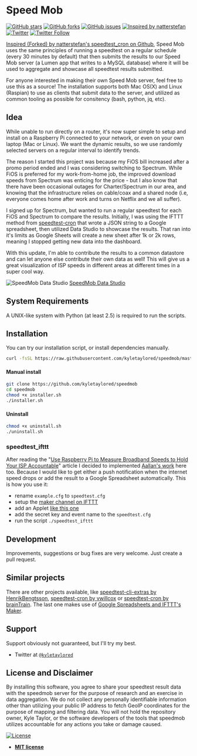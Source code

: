 # Speed Mob

[![GitHub stars](https://img.shields.io/github/stars/kyletaylored/speedmob.svg)](https://github.com/kyletaylored/speedmob/stargazers)
[![GitHub forks](https://img.shields.io/github/forks/kyletaylored/speedmob.svg)](https://github.com/kyletaylored/speedmob/network)
[![GitHub issues](https://img.shields.io/github/issues/kyletaylored/speedmob.svg)](https://github.com/kyletaylored/speedmob/issues)
[![Inspired by natterstefan](https://img.shields.io/badge/Inspired%20by-natterstefan-blue.svg)](https://github.com/natterstefan/speedtest-cron)
[![Twitter](https://img.shields.io/twitter/url/https/github.com/kyletaylored/speedmob.svg?style=social)](https://twitter.com/intent/tweet?text=https://github.com/kyletaylored/speedmob)
[![Twitter Follow](https://img.shields.io/twitter/follow/kyletaylored.svg?style=social&label=Follow)](https://twitter.com/kyletaylored)


[Inspired (Forked) by natterstefan's speedtest_cron on Github][natterstefan], Speed Mob uses the same principles of running a speedtest on a regular schedule (every 30 minutes by default) that then submits the results to our Speed Mob server (a Lumen app that writes to a MySQL database) where it will be used to aggregate and showcase all speedtest results submitted.

For anyone interested in making their own Speed Mob server, feel free to use this as a source! The installation supports both Mac OS(X) and Linux (Raspian) to use as clients that submit data to the server, and utilized as common tooling as possible for consitency (bash, python, jq, etc).


## Idea

While unable to run directly on a router, it's now super simple to setup and install on a Raspberry Pi connected to your network, or even on your own laptop (Mac or Linux). We want the dynamic results, so we use randomly selected servers on a regular interval to identify trends.

The reason I started this project was because my FiOS bill increased after a promo period ended and I was considering switching to Spectrum. While FiOS is preferred for my work-from-home job, the improved download speeds from Spectrum was enticing for the price - but I also know that there have been occasional outages for Charter/Spectrum in our area, and knowing that the infrastructure relies on cable/coax and a shared node (i.e, everyone comes home after work and turns on Netflix and we all suffer).

I signed up for Spectrum, but wanted to run a regular speedtest for each FiOS and Spectrum to compare the results. Initially, I was using the IFTTT method from [speedtest-cron][natterstefan] that wrote a JSON string to a Google spreadsheet, then utilized Data Studio to showcase the results. That ran into it's limits as Google Sheets will create a new sheet after 1k or 2k rows, meaning I stopped getting new data into the dashboard.

With this update, I'm able to contribute the results to a common datastore and can let anyone else contribute their own data as well! This will give us a great visualization of ISP speeds in different areas at different times in a super cool way.

![SpeedMob Data Studio](https://i.imgur.com/EYK8BSM.png)
[SpeedMob Data Studio](https://datastudio.google.com/embed/reporting/1njU6fHSqJA8Gmqx_RbC6XHCIvCx0yie8/page/Zaqb)

## System Requirements

A UNIX-like system with Python (at least 2.5) is required to run the scripts.

## Installation

You can try our installation script, or install dependencies manually.

```bash
curl -fsSL https://raw.githubusercontent.com/kyletaylored/speedmob/master/installer.sh | bash
```

#### Manual install
``` bash
git clone https://github.com/kyletaylored/speedmob
cd speedmob
chmod +x installer.sh
./installer.sh
```

#### Uninstall
``` bash
chmod +x uninstall.sh
./uninstall.sh
```

### speedtest_ifttt

After reading the "[Use Raspberry Pi to Measure Broadband Speeds to Hold Your ISP Accountable][iftttmaker]" article I decided to implemented [Aallan's work][gistaallan] here too. Because I would like to get either a push notification when the internet speed drops or add the result to a Google Spreadsheet automatically. This is how you use it:

- rename ```example.cfg``` to ```speedtest.cfg```
- setup the [maker channel on IFTTT][maker]
- add an Applet [like this one][ifapplet]
- add the secret key and event name to the `speedtest.cfg`
- run the script ```./speedtest_ifttt```

## Development

Improvements, suggestions or bug fixes are very welcome. Just create a pull request.


## Similar projects

There are other projects available, like [speedtest-cli-extras by HenrikBengtsson][spclix], [speedtest-cron by vwillcox][vwillcox] or [speedtest-cron by brainTrain][brainTrain]. The last one makes use of [Google Spreadsheets and IFTTT's Maker][iftttmaker].

[spcli]: https://github.com/sivel/speedtest-cli
[spclix]: https://github.com/HenrikBengtsson/speedtest-cli-extras
[vwillcox]: https://github.com/vwillcox/speedtest-cron
[brainTrain]: https://github.com/brainTrain/speedtest-cron
[speedtest]: http://www.speedtest.net/
[jsspcr]: https://gitgud.io/J0s3f/speedtest_cron
[iftttmaker]: http://makezine.com/projects/send-ticket-isp-when-your-internet-drops/
[gistaallan]: https://gist.github.com/aallan/bafc70a347f3b9526d30
[ifapplet]: https://ifttt.com/applets/49618185d-log-speedtest-results-to-spreadsheet
[maker]: https://ifttt.com/maker
[natterstefan]: https://github.com/natterstefan/speedtest-cron


## Support

Support obviously not guaranteed, but I'll try my best.

- Twitter at <a href="http://twitter.com/kyletaylored" target="_blank">`@kyletaylored`</a>



## License and Disclaimer

By installing this software, you agree to share your speedtest result data with the speedmob server for the purpose of research and an exercise in data aggregation. We do not collect any personally identifiable information other than utilizing your public IP address to fetch GeoIP coordinates for the purpose of mapping and filtering data. You will not hold the repository owner, Kyle Taylor, or the software developers of the tools that speedmob utilizes accountable for any actions you take or damage caused.

[![License](http://img.shields.io/:license-mit-blue.svg?style=flat-square)](http://badges.mit-license.org)

- **[MIT license](http://opensource.org/licenses/mit-license.php)**